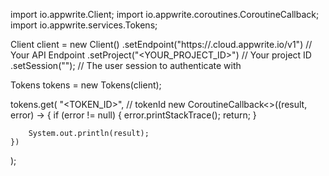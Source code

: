 import io.appwrite.Client;
import io.appwrite.coroutines.CoroutineCallback;
import io.appwrite.services.Tokens;

Client client = new Client()
    .setEndpoint("https://<REGION>.cloud.appwrite.io/v1") // Your API Endpoint
    .setProject("<YOUR_PROJECT_ID>") // Your project ID
    .setSession(""); // The user session to authenticate with

Tokens tokens = new Tokens(client);

tokens.get(
    "<TOKEN_ID>", // tokenId
    new CoroutineCallback<>((result, error) -> {
        if (error != null) {
            error.printStackTrace();
            return;
        }

        System.out.println(result);
    })
);

